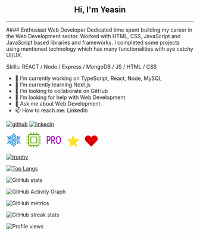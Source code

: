 <h2 align="center" dir="auto">Hi, I'm Yeasin</h2>
<hr />
#### Enthusiast Web Developer
Dedicated time spent building my career in the Web Development sector. Worked with HTML, CSS, JavaScript and JavaScript based libraries and frameworks. I completed some projects using mentioned technology which has many functionalities with eye catchy UI/UX.

Skills: REACT / Node / Express / MongoDB / JS / HTML / CSS

- 🔭 I’m currently working on TypeScript, React, Node, MySQL 
- 🌱 I’m currently learning Next.js 
- 👯 I’m looking to collaborate on GitHub 
- 🤔 I’m looking for help with Web Development 
- 💬 Ask me about Web Development 
- 📫 How to reach me: LinkedIn 


[<img src='https://cdn.jsdelivr.net/npm/simple-icons@3.0.1/icons/github.svg' alt='github' height='40'>](https://github.com/mdYeasin-cmd)  [<img src='https://cdn.jsdelivr.net/npm/simple-icons@3.0.1/icons/linkedin.svg' alt='linkedin' height='40'>](https://www.linkedin.com/in/https://www.linkedin.com/in/md-yeasin-b755141b9//)  

<a href='https://archiveprogram.github.com/'><img src='https://raw.githubusercontent.com/acervenky/animated-github-badges/master/assets/acbadge.gif' width='40' height='40'></a> <a href='https://docs.github.com/en/developers'><img src='https://raw.githubusercontent.com/acervenky/animated-github-badges/master/assets/devbadge.gif' width='40' height='40'></a> <a href='https://github.com/pricing'><img src='https://raw.githubusercontent.com/acervenky/animated-github-badges/master/assets/pro.gif' width='40' height='40'></a> <a href='https://stars.github.com/'><img src='https://raw.githubusercontent.com/acervenky/animated-github-badges/master/assets/starbadge.gif' width='35' height='35'></a> <a href='https://docs.github.com/en/github/supporting-the-open-source-community-with-github-sponsors'><img src='https://raw.githubusercontent.com/acervenky/animated-github-badges/master/assets/sponsorbadge.gif' width='35' height='35'></a> 

[![trophy](https://github-profile-trophy.vercel.app/?username=mdYeasin-cmd)](https://github.com/ryo-ma/github-profile-trophy)

[![Top Langs](https://github-readme-stats.vercel.app/api/top-langs/?username=mdYeasin-cmd)](https://github.com/anuraghazra/github-readme-stats)

![GitHub stats](https://github-readme-stats.vercel.app/api?username=mdYeasin-cmd&show_icons=true&count_private=true)  

![GitHub Activity Graph](https://activity-graph.herokuapp.com/graph?username=mdYeasin-cmd)  

![GitHub metrics](https://metrics.lecoq.io/mdYeasin-cmd)  

![GitHub streak stats](https://streak-stats.demolab.com/?user=mdYeasin-cmd)  

![Profile views](https://gpvc.arturio.dev/mdYeasin-cmd)  

